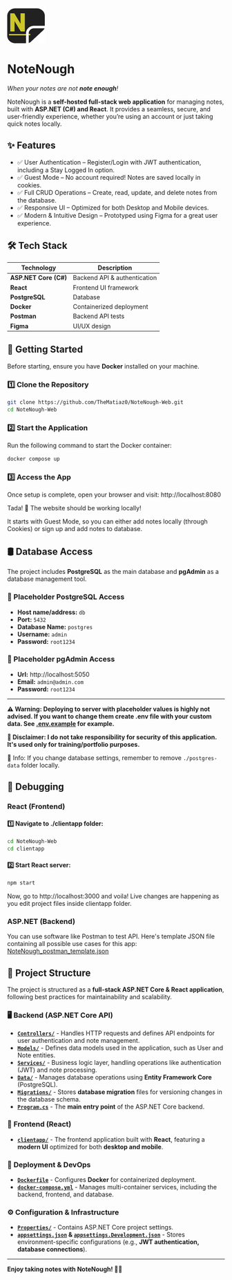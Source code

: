 ![NoteNough logo](clientapp/public/favicon.png)
# NoteNough
*When your notes are not **note enough**!*

NoteNough is a **self-hosted full-stack web application** for managing notes, built with **ASP.NET (C#) and React**. It provides a seamless, secure, and user-friendly experience, whether you’re using an account or just taking quick notes locally.

## ✨ Features
- ✅ User Authentication – Register/Login with JWT authentication, including a Stay Logged In option.
- ✅ Guest Mode – No account required! Notes are saved locally in cookies.
- ✅ Full CRUD Operations – Create, read, update, and delete notes from the database.
- ✅ Responsive UI – Optimized for both Desktop and Mobile devices.
- ✅ Modern & Intuitive Design – Prototyped using Figma for a great user experience.

## 🛠️ Tech Stack  
| Technology  | Description |  
|-------------|------------|  
| **ASP.NET Core (C#)** | Backend API & authentication |  
| **React** | Frontend UI framework |  
| **PostgreSQL** | Database |  
| **Docker** | Containerized deployment |  
| **Postman** | Backend API tests |  
| **Figma** | UI/UX design |  

## 🚀 Getting Started  
Before starting, ensure you have **Docker** installed on your machine.  

### 1️⃣ Clone the Repository  
```sh  
git clone https://github.com/TheMatiaz0/NoteNough-Web.git  
cd NoteNough-Web  
```

### 2️⃣ Start the Application
Run the following command to start the Docker container:
```sh
docker compose up
```

### 3️⃣ Access the App
Once setup is complete, open your browser and visit:
http://localhost:8080

Tada! 🎉 The website should be working locally!

It starts with Guest Mode, so you can either add notes locally (through Cookies) or sign up and add notes to database.

## 🛢️ Database Access
The project includes **PostgreSQL** as the main database and **pgAdmin** as a database management tool.

### 📌 Placeholder PostgreSQL Access
- **Host name/address:** `db`
- **Port:** `5432`
- **Database Name:** `postgres`
- **Username:** `admin`
- **Password:** `root1234`

### 📌 Placeholder pgAdmin Access
- **Url:** http://localhost:5050
- **Email:** `admin@admin.com`
- **Password:** `root1234`

---
**⚠️ Warning: Deploying to server with placeholder values is highly not advised. If you want to change them create .env file with your custom data. See [.env.example](.env.example) for example.**

**🚨 Disclaimer: I do not take responsibility for security of this application. It's used only for training/portfolio purposes.**

📌 Info: If you change database settings, remember to remove `./postgres-data` folder locally.

## 🐛 Debugging

### React (Frontend)
#### 1️⃣ Navigate to ./clientapp folder:
```sh   
cd NoteNough-Web
cd clientapp  
```
#### 2️⃣ Start React server:
```sh   
npm start
```

Now, go to http://localhost:3000 and voila! Live changes are happening as you edit project files inside clientapp folder.

### ASP.NET (Backend)
You can use software like Postman to test API. Here's template JSON file containing all possible use cases for this app: [NoteNough_postman_template.json](NoteNough_postman_template.json) 

## 📁 Project Structure  

The project is structured as a **full-stack ASP.NET Core & React application**, following best practices for maintainability and scalability.  

### 🖥️ **Backend (ASP.NET Core API)**  

- [**`Controllers/`**](Controllers/) - Handles HTTP requests and defines API endpoints for user authentication and note management.  
- [**`Models/`**](Models/) - Defines data models used in the application, such as User and Note entities.  
- [**`Services/`**](Services/) - Business logic layer, handling operations like authentication (JWT) and note processing.  
- [**`Data/`**](Data/) - Manages database operations using **Entity Framework Core** (PostgreSQL).  
- [**`Migrations/`**](Migrations/) - Stores **database migration** files for versioning changes in the database schema.  
- **[`Program.cs`](Program.cs)** - The **main entry point** of the ASP.NET Core backend.  

### 🎨 **Frontend (React)**  

- [**`clientapp/`**](clientapp/) - The frontend application built with **React**, featuring a **modern UI** optimized for both **desktop and mobile**. 

### 🐳 **Deployment & DevOps**  

- [**`Dockerfile`**](Dockerfile) - Configures **Docker** for containerized deployment.  
- [**`docker-compose.yml`**](docker-compose.yml) - Manages multi-container services, including the backend, frontend, and database.  

### ⚙️ **Configuration & Infrastructure**  

- [**`Properties/`**](Properties/) - Contains ASP.NET Core project settings.  
- **[`appsettings.json`](appsettings.json) & [`appsettings.Development.json`](appsettings.Development.json)** - Stores environment-specific configurations (e.g., **JWT authentication, database connections**).

---
**Enjoy taking notes with NoteNough! 📝🚀**
